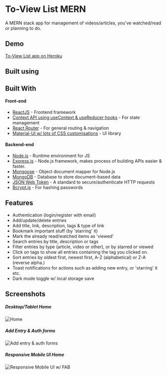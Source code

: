 # To-View List MERN

A MERN stack app for management of videos/articles, you've watched/read or planning to do.

## Demo

[To-View List app on Heroku](https://github.com/amand33p)

## Built using

## Built With

#### Front-end
- [ReactJS](https://reactjs.org/) - Frontend framework
- [Context API using useContext & useReducer hooks](https://reactjs.org/docs/context.html) - For state management
- [React Router](https://reactrouter.com/) - For general routing & navigation
- [Material-UI w/ lots of CSS customisations](https://material-ui.com/) - UI library

#### Backend-end
- [Node.js](https://nodejs.org/en/) - Runtime environment for JS
- [Express.js](https://expressjs.com/) - Node.js framework, makes process of building APIs easier & faster.
- [Mongoose](https://mongoosejs.com/) - Object document mapper for Node.js
- [MongoDB](https://www.mongodb.com/) - Database to store document-based data
- [JSON Web Token](https://jwt.io/) - A standard to secure/authenticate HTTP requests
- [Bcrypt.js](https://www.npmjs.com/package/bcryptjs) - For hashing passwords


## Features

- Authentication (login/register with email)
- Add/update/delete entries
- Add title, link, description, tags & type of link
- Bookmark important stuff (by 'starring' it)
- Mark the already read/watched items as 'viewed'
- Search entries by title, description or tags
- Filter entries by type (article, video or other), or by starred or viewed
- Click on tags to show all entries containing the tag you clicked on.
- Sort entries by oldest first, newest first, A-Z (alphabetical) or Z-A (reverse alpha.)
- Toast notifications for actions such as adding new entry, or 'starring' it etc.
- Dark mode toggle w/ local storage save

## Screenshots

##### Desktop/Tablet Home

![Home](https://github.com/amand33p/to-view-list-mern/blob/master/screenshots/desktop-home.png)

##### Add Entry & Auth forms

![Add entry & auth forms](https://github.com/amand33p/to-view-list-mern/blob/master/screenshots/forms.png)

##### Responsive Mobile UI Home

![Responsive Mobile UI w/ FAB](https://github.com/amand33p/to-view-list-mern/blob/master/screenshots/mobile-ui.png)

